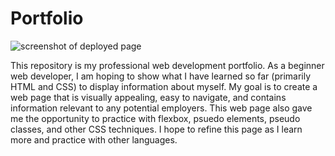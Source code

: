 # Portfolio

![screenshot of deployed page](/images/full-page-screenshot.png)

This repository is my professional web development portfolio. As a beginner web developer, I am hoping to show what I have learned so far (primarily HTML and CSS) to display information about myself. My goal is to create a web page that is visually appealing, easy to navigate, and contains information relevant to any potential employers.
This web page also gave me the opportunity to practice with flexbox, psuedo elements, pseudo classes, and other CSS techniques. I hope to refine this page as I learn more and practice with other languages.
